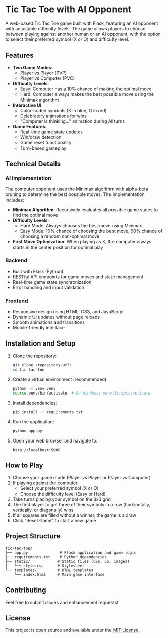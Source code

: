 # Tic Tac Toe with AI Opponent

A web-based Tic Tac Toe game built with Flask, featuring an AI opponent with adjustable difficulty levels. The game allows players to choose between playing against another human or an AI opponent, with the option to select their preferred symbol (X or O) and difficulty level.

## Features

- **Two Game Modes**:
  - Player vs Player (PVP)
  - Player vs Computer (PVC)
- **Difficulty Levels**:
  - Easy: Computer has a 10% chance of making the optimal move
  - Hard: Computer always makes the best possible move using the Minimax algorithm
- **Interactive UI**:
  - Color-coded symbols (X in blue, O in red)
  - Celebratory animations for wins
  - "Computer is thinking..." animation during AI turns
- **Game Features**:
  - Real-time game state updates
  - Win/draw detection
  - Game reset functionality
  - Turn-based gameplay

## Technical Details

### AI Implementation

The computer opponent uses the Minimax algorithm with alpha-beta pruning to determine the best possible moves. The implementation includes:

- **Minimax Algorithm**: Recursively evaluates all possible game states to find the optimal move
- **Difficulty Levels**:
  - Hard Mode: Always chooses the best move using Minimax
  - Easy Mode: 10% chance of choosing the best move, 90% chance of choosing a random non-optimal move
- **First Move Optimization**: When playing as X, the computer always starts in the center position for optimal play

### Backend

- Built with Flask (Python)
- RESTful API endpoints for game moves and state management
- Real-time game state synchronization
- Error handling and input validation

### Frontend

- Responsive design using HTML, CSS, and JavaScript
- Dynamic UI updates without page reloads
- Smooth animations and transitions
- Mobile-friendly interface

## Installation and Setup

1. Clone the repository:
   ```bash
   git clone <repository-url>
   cd tic-tac-toe
   ```

2. Create a virtual environment (recommended):
   ```bash
   python -m venv venv
   source venv/bin/activate  # On Windows: venv\Scripts\activate
   ```

3. Install dependencies:
   ```bash
   pip install -r requirements.txt
   ```

4. Run the application:
   ```bash
   python app.py
   ```

5. Open your web browser and navigate to:
   ```
   http://localhost:5000
   ```

## How to Play

1. Choose your game mode (Player vs Player or Player vs Computer)
2. If playing against the computer:
   - Select your preferred symbol (X or O)
   - Choose the difficulty level (Easy or Hard)
3. Take turns placing your symbol on the 3x3 grid
4. The first player to get three of their symbols in a row (horizontally, vertically, or diagonally) wins
5. If all squares are filled without a winner, the game is a draw
6. Click "Reset Game" to start a new game

## Project Structure

```
tic-tac-toe/
├── app.py              # Flask application and game logic
├── requirements.txt    # Python dependencies
├── static/            # Static files (CSS, JS, images)
│   └── style.css      # Stylesheet
└── templates/         # HTML templates
    └── index.html     # Main game interface
```

## Contributing

Feel free to submit issues and enhancement requests!

## License

This project is open source and available under the [MIT License](LICENSE). 